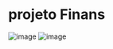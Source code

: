 # projeto Finans

![image](https://user-images.githubusercontent.com/100040429/219754272-c6438383-538a-443a-9362-9f28a75c3967.png)
![image](https://user-images.githubusercontent.com/100040429/219754879-2ecdb2d1-f58e-4f78-bdf4-fb573bff6978.png)

